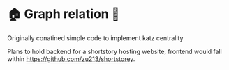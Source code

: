 # 🏠 Graph relation 🧱

Originally conatined simple code to implement katz centrality

Plans to hold backend for a shortstory hosting website, frontend would fall within https://github.com/zu213/shortstorey.
